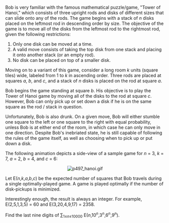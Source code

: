 <p>Bob is very familiar with the famous mathematical puzzle/game, "Tower of Hanoi," which consists of three upright rods and disks of different sizes that can slide onto any of the rods. The game begins with a stack of <var>n</var> disks placed on the leftmost rod in descending order by size. The objective of the game is to move all of the disks from the leftmost rod to the rightmost rod, given the following restrictions:</p>

<ol><li>Only one disk can be moved at a time.</li>
<li>A valid move consists of taking the top disk from one stack and placing it onto another stack (or an empty rod).</li>
<li>No disk can be placed on top of a smaller disk.</li>
</ol><p>Moving on to a variant of this game, consider a long room <var>k</var> units (square tiles) wide, labeled from 1 to <var>k</var> in ascending order. Three rods are placed at squares <var>a</var>, <var>b</var>, and <var>c</var>, and a stack of <var>n</var> disks is placed on the rod at square <var>a</var>.</p>

<p>Bob begins the game standing at square <var>b</var>. His objective is to play the Tower of Hanoi game by moving all of the disks to the rod at square <var>c</var>. However, Bob can only pick up or set down a disk if he is on the same square as the rod / stack in question.</p>

<p>Unfortunately, Bob is also drunk. On a given move, Bob will either stumble one square to the left or one square to the right with equal probability, unless Bob is at either end of the room, in which case he can only move in one direction. Despite Bob's inebriated state, he is still capable of following the rules of the game itself, as well as choosing when to pick up or put down a disk.</p>

<p>The following animation depicts a side-view of a sample game for <var>n</var> = 3, <var>k</var> = 7, <var>a</var> = 2, <var>b</var> = 4, and <var>c</var> = 6:</p>

<p align="center"><img src="project/images/p497_hanoi.gif" alt="p497_hanoi.gif" /></p>

<p>Let E(<var>n</var>,<var>k</var>,<var>a</var>,<var>b</var>,<var>c</var>) be the expected number of squares that Bob travels during a single optimally-played game. A game is played optimally if the number of disk-pickups is minimized.</p>

<p>Interestingly enough, the result is always an integer. For example, E(2,5,1,3,5) = 60 and E(3,20,4,9,17) = 2358.</p>

<p>Find the last nine digits of ∑<sub>1≤<var>n</var>≤10000</sub> E(<var>n</var>,10<sup><var>n</var></sup>,3<sup><var>n</var></sup>,6<sup><var>n</var></sup>,9<sup><var>n</var></sup>).</p>
